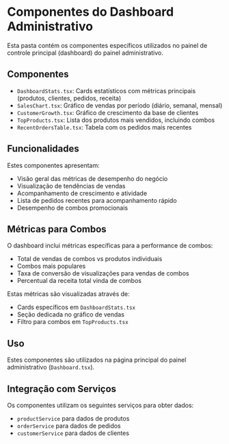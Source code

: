 
# Componentes do Dashboard Administrativo

Esta pasta contém os componentes específicos utilizados no painel de controle principal (dashboard) do painel administrativo.

## Componentes

- `DashboardStats.tsx`: Cards estatísticos com métricas principais (produtos, clientes, pedidos, receita)
- `SalesChart.tsx`: Gráfico de vendas por período (diário, semanal, mensal)
- `CustomerGrowth.tsx`: Gráfico de crescimento da base de clientes
- `TopProducts.tsx`: Lista dos produtos mais vendidos, incluindo combos
- `RecentOrdersTable.tsx`: Tabela com os pedidos mais recentes

## Funcionalidades

Estes componentes apresentam:
- Visão geral das métricas de desempenho do negócio
- Visualização de tendências de vendas
- Acompanhamento de crescimento e atividade
- Lista de pedidos recentes para acompanhamento rápido
- Desempenho de combos promocionais

## Métricas para Combos

O dashboard inclui métricas específicas para a performance de combos:
- Total de vendas de combos vs produtos individuais
- Combos mais populares
- Taxa de conversão de visualizações para vendas de combos
- Percentual da receita total vinda de combos

Estas métricas são visualizadas através de:
- Cards específicos em `DashboardStats.tsx`
- Seção dedicada no gráfico de vendas
- Filtro para combos em `TopProducts.tsx`

## Uso

Estes componentes são utilizados na página principal do painel administrativo (`Dashboard.tsx`).

## Integração com Serviços

Os componentes utilizam os seguintes serviços para obter dados:
- `productService` para dados de produtos
- `orderService` para dados de pedidos
- `customerService` para dados de clientes
